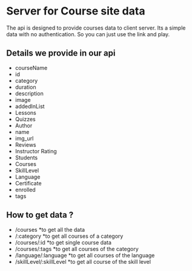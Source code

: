 ﻿# Server for Course site data

The api is designed to provide courses data to client server. Its a simple data with no authentication. So you can just use the link and play.

## Details we provide in our api

- courseName
- id
- category
- duration
- description
- image
- addedInList
- Lessons
- Quizzes
- Author
- name
- img_url
- Reviews
- Instructor Rating
- Students
- Courses
- SkillLevel
- Language
- Certificate
- enrolled
- tags

## How to get data ?

- /courses *to get all the data
- /:category *to get all courses of a category
- /courses/:id *to get single course data
- /courses/:tags *to get all courses of the category
- /language/:language *to get all courses of the language
- /skillLevel/:skillLevel *to get all course of the skill level
